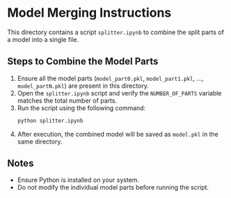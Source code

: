 # Model Merging Instructions

This directory contains a script `splitter.ipynb` to combine the split parts of a model into a single file.

## Steps to Combine the Model Parts

1. Ensure all the model parts (`model_part0.pkl`, `model_part1.pkl`, ..., `model_partN.pkl`) are present in this directory.
2. Open the `splitter.ipynb` script and verify the `NUMBER_OF_PARTS` variable matches the total number of parts.
3. Run the script using the following command:
   ```bash
   python splitter.ipynb
   ```
4. After execution, the combined model will be saved as `model.pkl` in the same directory.

## Notes

- Ensure Python is installed on your system.
- Do not modify the individual model parts before running the script.
